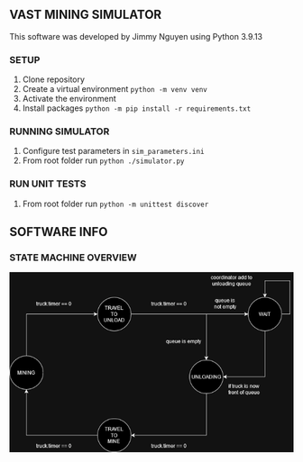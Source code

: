 ## VAST MINING SIMULATOR
This software was developed by Jimmy Nguyen using Python 3.9.13

### SETUP
1. Clone repository
1. Create a virtual environment ```python -m venv venv```
1. Activate the environment
1. Install packages ```python -m pip install -r requirements.txt```

### RUNNING SIMULATOR
1. Configure test parameters in ```sim_parameters.ini```
1. From root folder run ```python ./simulator.py```

### RUN UNIT TESTS
1. From root folder run ```python -m unittest discover```

## SOFTWARE INFO

### STATE MACHINE OVERVIEW
![State Space Diagram for Mining Simulator](./mining_state_diagram.png)